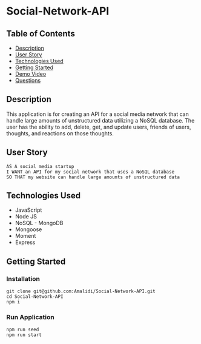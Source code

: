 # Social-Network-API

## Table of Contents

- [Description](#description)
- [User Story](#user-story)
- [Technologies Used](#technologies-used)
- [Getting Started](#getting-started)
- [Demo Video](#demo-video)
- [Questions](#questions)

## Description

This application is for creating an API for a social media network that can handle large amounts of unstructured data utilizing a NoSQL database. The user has the ability to add, delete, get, and update users, friends of users, thoughts, and reactions on those thoughts.

## User Story

```
AS A social media startup
I WANT an API for my social network that uses a NoSQL database
SO THAT my website can handle large amounts of unstructured data
```

## Technologies Used

- JavaScript
- Node JS
- NoSQL - MongoDB
- Mongoose
- Moment
- Express

## Getting Started

### Installation

```
git clone git@github.com:Amalidi/Social-Network-API.git
cd Social-Network-API
npm i
```

### Run Application

```
npm run seed
npm run start
```
